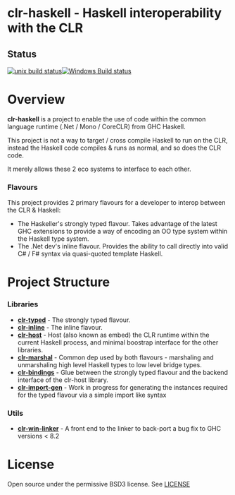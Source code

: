 # clr-haskell - Haskell interoperability with the CLR

## Status

[![unix build status](https://gitlab.com/tim-m89/clr-haskell/badges/master/build.svg)](https://gitlab.com/tim-m89/clr-haskell/commits/master)[![Windows Build status](https://ci.appveyor.com/api/projects/status/073rvyuyvxrcqvsw?svg=true&label=Windows%20build)](https://ci.appveyor.com/project/TimMatthews/clr-haskell)

Overview
==========

**clr-haskell** is a project to enable the use of code within the common language runtime (.Net / Mono / CoreCLR) from GHC Haskell.

This project is not a way to target / cross compile Haskell to run on the CLR, instead the Haskell code compiles & runs as normal, and so does the CLR code.

It merely allows these 2 eco systems to interface to each other.

### Flavours


This project provides 2 primary flavours for a developer to interop between the CLR & Haskell:

* The Haskeller's strongly typed flavour. Takes advantage of the latest GHC extensions to provide a way of encoding an OO type system within the Haskell type system.
* The .Net dev's inline flavour. Provides the ability to call directly into valid C# / F# syntax via quasi-quoted template Haskell.

Project Structure
==========

### Libraries

* [**clr-typed**](https://gitlab.com/tim-m89/clr-haskell/tree/master/libs/clr-typed) - The strongly typed flavour.
* [**clr-inline**](https://gitlab.com/tim-m89/clr-haskell/tree/master/libs/clr-inline) - The inline flavour.
* [**clr-host**](https://gitlab.com/tim-m89/clr-haskell/tree/master/libs/clr-host) - Host (also known as embed) the CLR runtime within the current Haskell process, and minimal boostrap interface for the other libraries.
* [**clr-marshal**](https://gitlab.com/tim-m89/clr-haskell/tree/master/libs/clr-marshal) -  Common dep used by both flavours - marshaling and unmarshaling high level Haskell types to low level bridge types.
* [**clr-bindings**](https://gitlab.com/tim-m89/clr-haskell/tree/master/libs/clr-bindings) - Glue between the strongly typed flavour and the backend interface of the clr-host library.
* [**clr-import-gen**](https://gitlab.com/tim-m89/clr-haskell/tree/master/libs/clr-import-gen) - Work in progress for generating the instances required for the typed flavour via a simple import like syntax

### Utils

* [**clr-win-linker**](https://gitlab.com/tim-m89/clr-haskell/tree/master/utils/clr-win-linker) - A front end to the linker to back-port a bug fix to GHC versions < 8.2

License
==========

Open source under the permissive BSD3 license. See [LICENSE](https://gitlab.com/tim-m89/clr-haskell/tree/master/LICENSE)



